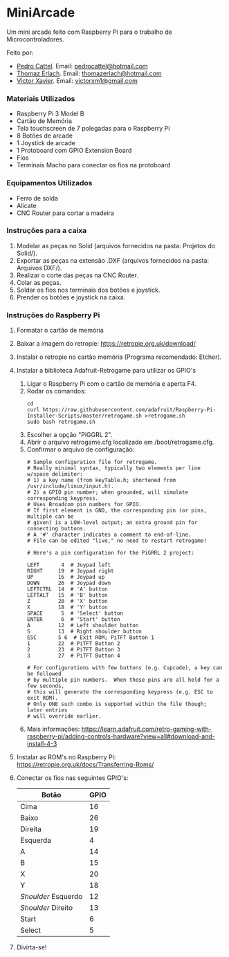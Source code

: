 # MiniArcade
Um mini arcade feito com Raspberry Pi para o trabalho de Microcontroladores.

Feito por: 

* [Pedro Cattel](https://github.com/pedrocattel). Email: pedrocattel@hotmail.com
* [Thomaz Erlach](https://github.com/thomazerlach). Email: thomazerlach@hotmail.com
* [Victor Xavier](https://github.com/viictor1224). Email: victorxm1@gmail.com 

### Materiais Utilizados

* Raspberry Pi 3 Model B
* Cartão de Memória
* Tela touchscreen de 7 polegadas para o Raspberry Pi
* 8 Botões de arcade
* 1 Joystick de arcade
* 1 Protoboard com GPIO Extension Board
* Fios
* Terminais Macho para conectar os fios na protoboard

### Equipamentos Utilizados

* Ferro de solda
* Alicate
* CNC Router para cortar a madeira

### Instruções para a caixa

1. Modelar as peças no Solid (arquivos fornecidos na pasta: Projetos do Solid/).
2. Exportar as peças na extensão .DXF (arquivos fornecidos na pasta: Arquivos DXF/).
3. Realizar o corte das peças na CNC Router.
4. Colar as peças.
5. Soldar os fios nos terminais dos botões e joystick.
6. Prender os botões e joystick na caixa.

### Instruções do Raspberry Pi

1. Formatar o cartão de memória
2. Baixar a imagem do retropie: https://retropie.org.uk/download/
3. Instalar o retropie no cartão memória (Programa recomendado: Etcher).
4. Instalar a biblioteca Adafruit-Retrogame para utilizar os GPIO's
    1. Ligar o Raspberry Pi com o cartão de memória e aperta F4.
    2. Rodar os comandos:
        ```
        cd
        curl https://raw.githubusercontent.com/adafruit/Raspberry-Pi-Installer-Scripts/master/retrogame.sh >retrogame.sh
        sudo bash retrogame.sh
        ```
    3. Escolher a opção "PiGGRL 2".
    4. Abrir o arquivo retrogame.cfg localizado em /boot/retrogame.cfg.
    5. Confirmar o arquivo de configuração:
        ```
        # Sample configuration file for retrogame.
        # Really minimal syntax, typically two elements per line w/space delimiter:
        # 1) a key name (from keyTable.h; shortened from /usr/include/linux/input.h).
        # 2) a GPIO pin number; when grounded, will simulate corresponding keypress.
        # Uses Broadcom pin numbers for GPIO.
        # If first element is GND, the corresponding pin (or pins, multiple can be
        # given) is a LOW-level output; an extra ground pin for connecting buttons.
        # A '#' character indicates a comment to end-of-line.
        # File can be edited "live," no need to restart retrogame!
 
        # Here's a pin configuration for the PiGRRL 2 project:
 
        LEFT       4  # Joypad left
        RIGHT     19  # Joypad right
        UP        16  # Joypad up
        DOWN      26  # Joypad down
        LEFTCTRL  14  # 'A' button
        LEFTALT   15  # 'B' button
        Z         20  # 'X' button
        X         18  # 'Y' button
        SPACE      5  # 'Select' button
        ENTER      6  # 'Start' button
        A         12  # Left shoulder button
        S         13  # Right shoulder button
        ESC       5 6  # Exit ROM; PiTFT Button 1
        1         22  # PiTFT Button 2
        2         23  # PiTFT Button 3
        3         27  # PiTFT Button 4
 
        # For configurations with few buttons (e.g. Cupcade), a key can be followed
        # by multiple pin numbers.  When those pins are all held for a few seconds,
        # this will generate the corresponding keypress (e.g. ESC to exit ROM).
        # Only ONE such combo is supported within the file though; later entries
        # will override earlier.
        ```
    6. Mais informações: https://learn.adafruit.com/retro-gaming-with-raspberry-pi/adding-controls-hardware?view=all#download-and-install-4-3
5. Instalar as ROM's no Raspberry Pi: https://retropie.org.uk/docs/Transferring-Roms/
6. Conectar os fios nas seguintes GPIO's:

    Botão | GPIO 
    --- | --- 
    Cima | 16
    Baixo | 26
    Direita | 19
    Esquerda | 4
    A | 14
    B | 15
    X | 20
    Y | 18
    *Shoulder* Esquerdo | 12
    *Shoulder* Direito | 13
    Start | 6
    Select | 5

7. Divirta-se!
